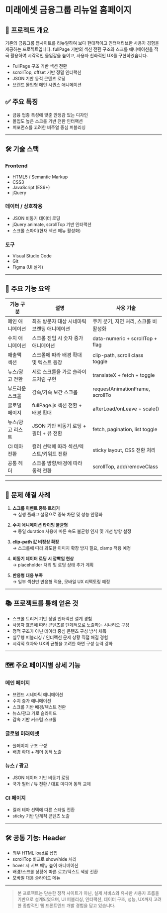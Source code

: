 # 미래에셋 금융그룹 리뉴얼 홈페이지

## 📌 프로젝트 개요

기존의 금융그룹 웹사이트를 리뉴얼하여 보다 현대적이고 인터랙티브한 사용자 경험을 제공하는 프로젝트입니다. fullPage 기반의 섹션 전환 구조와 스크롤 애니메이션을 적극 활용하여 시각적인 몰입감을 높이고, 사용자 친화적인 UX를 구현하였습니다.

- FullPage 구조 기반 섹션 전환
- scrollTop, offset 기반 정밀 인터랙션
- JSON 기반 동적 콘텐츠 로딩
- 브랜드 몰입형 메인 시퀀스 애니메이션

## ✅ 주요 특징

- 금융 업종 특성에 맞춘 안정감 있는 디자인
- 몰입도 높은 스크롤 기반 전환 인터랙션
- 퍼포먼스를 고려한 비주얼 중심 퍼블리싱

---

## 🛠 기술 스택

### Frontend
- HTML5 / Semantic Markup
- CSS3
- JavaScript (ES6+)
- jQuery

### 데이터 / 상호작용
- JSON 비동기 데이터 로딩
- jQuery animate, scrollTop 기반 인터랙션
- 스크롤 스파이(현재 섹션 메뉴 활성화)

### 도구
- Visual Studio Code
- Git
- Figma (UI 설계)

---

## 📄 주요 기능 요약

| 기능 구분           | 설명 | 사용 기술 |
|---------------------|------|-----------|
| 메인 애니메이션     | 최초 방문자 대상 시네마틱 브랜딩 애니메이션 | 쿠키 분기, 지연 처리, 스크롤 비활성화 |
| 수치 애니메이션     | 스크롤 진입 시 숫자 증가 애니메이션 | data-numeric + scrollTop + flag |
| 매출액 섹션         | 스크롤에 따라 배경 확대 및 텍스트 등장 | clip-path, scroll class toggle |
| 뉴스/광고 전환      | 세로 스크롤을 가로 슬라이드처럼 구현 | translateX + fetch + toggle |
| 부드러운 스크롤     | 감속/가속 보간 스크롤 | requestAnimationFrame, scrollTo |
| 글로벌 페이지       | fullPage.js 섹션 전환 + 배경 확대 | afterLoad/onLeave + scale() |
| 뉴스/광고 리스트    | JSON 기반 비동기 로딩 + 필터 + 뷰 전환 | fetch, pagination, list toggle |
| CI 테마 전환        | 컬러 선택에 따라 섹션/텍스트/키워드 전환 | sticky layout, CSS 전환 처리 |
| 공통 헤더           | 스크롤 방향/배경에 따라 동적 전환 | scrollTop, add/removeClass |

---

## 🧩 문제 해결 사례

1. **스크롤 이벤트 중복 트리거**  
   → 실행 플래그 설정으로 중복 차단 및 성능 안정화

2. **수치 애니메이션 타이밍 불균형**  
   → 동일 duration 사용에 따른 속도 불균형 인지 및 개선 방향 설정

3. **clip-path 값 비정상 확장**  
   → 스크롤에 따라 과도한 이미지 확장 방지 필요, clamp 적용 예정

4. **비동기 데이터 로딩 시 깜빡임 현상**  
   → placeholder 처리 및 로딩 상태 추가 계획

5. **반응형 대응 부족**  
   → 일부 섹션만 반응형 적용, 모바일 UX 리팩토링 예정

---

## 📚 프로젝트를 통해 얻은 것

- 스크롤 트리거 기반 정밀 인터랙션 설계 경험
- 사용자 흐름에 따라 콘텐츠를 단계적으로 노출하는 시나리오 구성
- 정적 구조가 아닌 데이터 중심 콘텐츠 구성 방식 체득
- 실무형 퍼블리싱 / 인터랙션 문제 상황 직접 해결 경험
- 시각적 효과와 UX의 균형을 고려한 화면 구성 능력 강화

---

## 🗺️ 주요 페이지별 상세 기능

### 메인 페이지
- 브랜드 시네마틱 애니메이션
- 수치 증가 애니메이션
- 스크롤 기반 배경/텍스트 전환
- 뉴스/광고 가로 슬라이드
- 감속 기반 커스텀 스크롤

### 글로벌 미래에셋
- 풀페이지 구조 구성
- 배경 확대 + 헤더 동적 노출

### 뉴스 / 광고
- JSON 데이터 기반 비동기 로딩
- 국가 필터 / 뷰 전환 / 대표 미디어 동적 교체

### CI 페이지
- 컬러 테마 선택에 따른 스타일 전환
- sticky 기반 단계적 콘텐츠 노출

---

## 🛠 공통 기능: Header

- 외부 HTML load로 삽입
- scrollTop 비교로 show/hide 처리
- hover 시 서브 메뉴 높이 애니메이션
- 배경/스크롤 상황에 따른 로고/텍스트 색상 전환
- 모바일 대응 슬라이드 메뉴

---

> 본 프로젝트는 단순한 정적 사이트가 아닌, 실제 서비스와 유사한 사용자 흐름을 기반으로 설계되었으며,
> UI 퍼블리싱, 인터랙션, 데이터 구조, 성능, UX까지 고려한 종합적인 웹 프론트엔드 개발 경험을 담고 있습니다.
